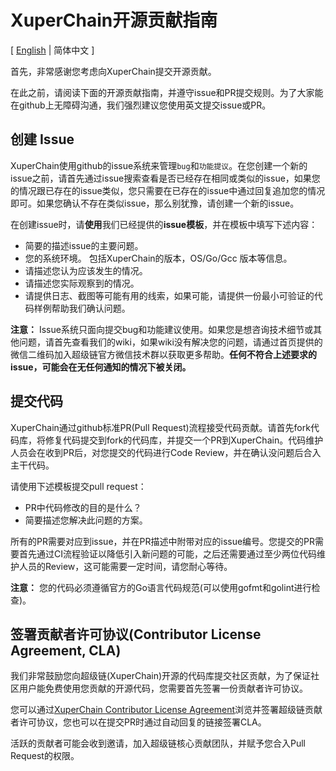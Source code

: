 # XuperChain开源贡献指南

[ [English](https://github.com/superconsensus/matrixchain/blob/master/CONTRIBUTING.md) | 简体中文 ]


首先，非常感谢您考虑向XuperChain提交开源贡献。

在此之前，请阅读下面的开源贡献指南，并遵守issue和PR提交规则。为了大家能在github上无障碍沟通，我们强烈建议您使用英文提交issue或PR。

## 创建 Issue
XuperChain使用github的issue系统来管理`bug`和`功能提议`。在您创建一个新的issue之前，请首先通过issue搜索查看是否已经存在相同或类似的issue，如果您的情况跟已存在的issue类似，您只需要在已存在的issue中通过回复追加您的情况即可。如果您确认不存在类似issue，那么别犹豫，请创建一个新的issue。

在创建issue时，请**使用**我们已经提供的**issue模板**，并在模板中填写下述内容：

* 简要的描述issue的主要问题。
* 您的系统环境。 包括XuperChain的版本，OS/Go/Gcc 版本等信息。
* 请描述您认为应该发生的情况。
* 请描述您实际观察到的情况。
* 请提供日志、截图等可能有用的线索，如果可能，请提供一份最小可验证的代码样例帮助我们确认问题。

**注意：** Issue系统只面向提交bug和功能建议使用。如果您是想咨询技术细节或其他问题，请首先查看我们的wiki，如果wiki没有解决您的问题，请通过首页提供的微信二维码加入超级链官方微信技术群以获取更多帮助。**任何不符合上述要求的issue，可能会在无任何通知的情况下被关闭。**

## 提交代码
XuperChain通过github标准PR(Pull Request)流程接受代码贡献。请首先fork代码库，将修复代码提交到fork的代码库，并提交一个PR到XuperChain。代码维护人员会在收到PR后，对您提交的代码进行Code Review，并在确认没问题后合入主干代码。

请使用下述模板提交pull request：

* PR中代码修改的目的是什么？
* 简要描述您解决此问题的方案。

所有的PR需要对应到issue，并在PR描述中附带对应的issue编号。您提交的PR需要首先通过CI流程验证以降低引入新问题的可能，之后还需要通过至少两位代码维护人员的Review，这可能需要一定时间，请您耐心等待。

**注意：** 您的代码必须遵循官方的Go语言代码规范(可以使用gofmt和golint进行检查)。

## 签署贡献者许可协议(Contributor License Agreement, CLA)
我们非常鼓励您向超级链(XuperChain)开源的代码库提交社区贡献，为了保证社区用户能免费使用您贡献的开源代码，您需要首先签署一份贡献者许可协议。

您可以通过[XuperChain Contributor License Agreement](https://cla-assistant.io/superconsensus/matrixchain)浏览并签署超级链贡献者许可协议，您也可以在提交PR时通过自动回复的链接签署CLA。

活跃的贡献者可能会收到邀请，加入超级链核心贡献团队，并赋予您合入Pull Request的权限。
